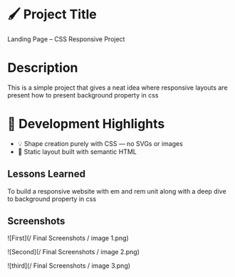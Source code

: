 
# 🖌️ Project Title

Landing Page – CSS Responsive Project

# Description 

This is a simple project that gives a neat idea where responsive layouts are present how to present background property in css 

# 🧠 Development Highlights

- 💡 Shape creation purely with CSS — no SVGs or images
- 📄 Static layout built with semantic HTML




## Lessons Learned

To build a responsive website with em and rem unit along with a deep dive to background property in css


## Screenshots

![First](/ Final Screenshots / image 1.png)

![Second](/ Final Screenshots / image 2.png)

![third](/ Final Screenshots / image 3.png)

